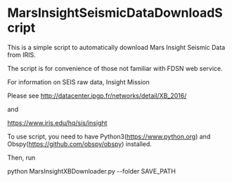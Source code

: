 # MarsInsightSeismicDataDownloadScript
This is a simple script to automatically download Mars Insight Seismic Data from IRIS.

The script is for convenience of those not familiar with FDSN web service.

For information on SEIS raw data, Insight Mission

Please see http://datacenter.ipgp.fr/networks/detail/XB_2016/

and

https://www.iris.edu/hq/sis/insight

To use script, you need to have Python3(https://www.python.org) and Obspy(https://github.com/obspy/obspy) installed.

Then, run

python MarsInsightXBDownloader.py --folder SAVE_PATH  

